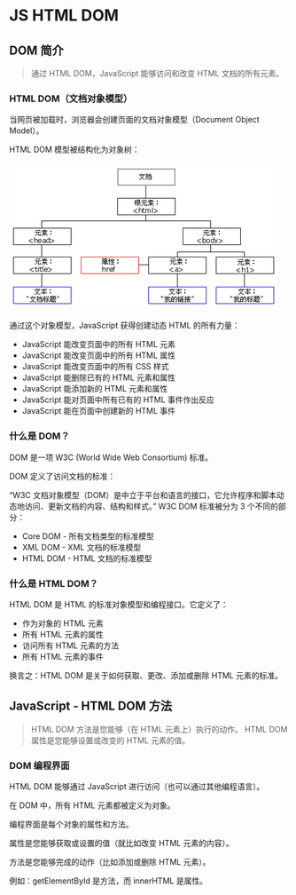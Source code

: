 
#  JS HTML DOM

## DOM 简介

> 通过 HTML DOM，JavaScript 能够访问和改变 HTML 文档的所有元素。

### HTML DOM（文档对象模型）

当网页被加载时，浏览器会创建页面的文档对象模型（Document Object Model）。

HTML DOM 模型被结构化为对象树：

![DOM 树](https://raw.githubusercontent.com/Grekevin/development-manual-imgs/master/1610967589276.png)

通过这个对象模型，JavaScript 获得创建动态 HTML 的所有力量：

 - JavaScript 能改变页面中的所有 HTML 元素
 - JavaScript 能改变页面中的所有 HTML 属性
 - JavaScript 能改变页面中的所有 CSS 样式
 - JavaScript 能删除已有的 HTML 元素和属性
 - JavaScript 能添加新的 HTML 元素和属性
 - JavaScript 能对页面中所有已有的 HTML 事件作出反应
 - JavaScript 能在页面中创建新的 HTML 事件

### 什么是 DOM？

DOM 是一项 W3C (World Wide Web Consortium) 标准。

DOM 定义了访问文档的标准：

“W3C 文档对象模型（DOM）是中立于平台和语言的接口，它允许程序和脚本动态地访问、更新文档的内容、结构和样式。”
W3C DOM 标准被分为 3 个不同的部分：

 - Core DOM - 所有文档类型的标准模型
 - XML DOM - XML 文档的标准模型
 - HTML DOM - HTML 文档的标准模型

### 什么是 HTML DOM？

HTML DOM 是 HTML 的标准对象模型和编程接口。它定义了：

 - 作为对象的 HTML 元素
 - 所有 HTML 元素的属性
 - 访问所有 HTML 元素的方法
 - 所有 HTML 元素的事件

换言之：HTML DOM 是关于如何获取、更改、添加或删除 HTML 元素的标准。

## JavaScript - HTML DOM 方法

> HTML DOM 方法是您能够（在 HTML 元素上）执行的动作。
HTML DOM 属性是您能够设置或改变的 HTML 元素的值。

### DOM 编程界面

HTML DOM 能够通过 JavaScript 进行访问（也可以通过其他编程语言）。

在 DOM 中，所有 HTML 元素都被定义为对象。

编程界面是每个对象的属性和方法。

属性是您能够获取或设置的值（就比如改变 HTML 元素的内容）。

方法是您能够完成的动作（比如添加或删除 HTML 元素）。

例如：getElementById 是方法，而 innerHTML 是属性。


